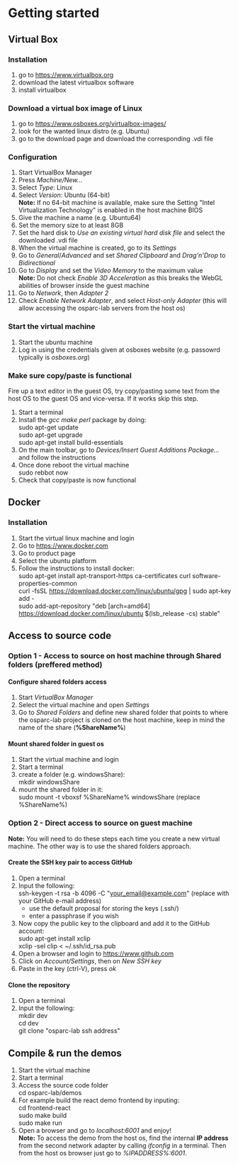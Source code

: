 # Getting started
## Virtual Box
### Installation
1. go to https://www.virtualbox.org
2. download the latest virtualbox software
3. install virtualbox

### Download a virtual box image of Linux
1. go to https://www.osboxes.org/virtualbox-images/
2. look for the wanted linux distro (e.g. Ubuntu)
3. go to the download page and download the corresponding .vdi file

### Configuration
1. Start VirtualBox Manager
2. Press *Machine/New...*
3. Select *Type*: Linux
4. Select *Version*: Ubuntu (64-bit)  
**Note:** If no 64-bit machine is available, make sure the Setting "Intel Virtualization Technology" is enabled in the host machine BIOS
5. Give the machine a name (e.g. Ubuntu64)
6. Set the memory size to at least 8GB
7. Set the hard disk to *Use an existing virtual hard disk file* and select the downloaded .vdi file
8. When the virtual machine is created, go to its *Settings*
9. Go to *General*/*Advanced* and set *Shared Clipboard*  and *Drag'n'Drop* to *Bidirectional*
9. Go to *Display* and set the *Video Memory* to the maximum value  
**Note:** Do not check *Enable 3D Acceleration* as this breaks the WebGL abilities of browser inside the guest machine
10. Go to *Network*, then *Adapter 2*
11. Check *Enable Network Adapter*, and select *Host-only Adapter* (this will allow accessing the osparc-lab servers from the host os)

### Start the virtual machine
1. Start the ubuntu machine
2. Log in using the credentials given at osboxes website (e.g. passowrd typically is *osboxes.org*)

### Make sure copy/paste is functional
Fire up a text editor in the guest OS, try copy/pasting some text from the host OS to the guest OS and vice-versa. If it works skip this step.
1. Start a terminal
2. Install the *gcc make perl* package by doing:  
sudo apt-get update  
sudo apt-get upgrade  
sudo apt-get install build-essentials  
3. On the main toolbar, go to *Devices/Insert Guest Additions Package...* and follow the instructions
4. Once done reboot the virtual machine  
sudo rebbot now
5. Check that copy/paste is now functional

## Docker
### Installation
1. Start the virtual linux machine and login
2. Go to https://www.docker.com
2. Go to product page
3. Select the ubuntu platform
4. Follow the instructions to install docker:  
sudo apt-get install apt-transport-https ca-certificates curl software-properties-common  
curl -fsSL https://download.docker.com/linux/ubuntu/gpg | sudo apt-key add -  
sudo add-apt-repository "deb [arch=amd64] https://download.docker.com/linux/ubuntu $(lsb_release -cs) stable"

## Access to source code
### Option 1 - Access to source on host machine through Shared folders (preffered method)
#### Configure shared folders access
1. Start *VirtualBox Manager*
2. Select the virtual machine and open *Settings*
10. Go to *Shared Folders* and define new shared folder that points to where the osparc-lab project is cloned on the host machine, keep in mind the name of the share (**%ShareName%**)
#### Mount shared folder in guest os
1. Start the virtual machine and login
2. Start a terminal
3. create a folder (e.g. windowsShare):  
mkdir windowsShare
4. mount the shared folder in it:  
sudo mount -t vboxsf %ShareName% windowsShare (replace %ShareName%)

### Option 2 - Direct access to source on guest machine
**Note:** You will need to do these steps each time you create a new virtual machine. The other way is to use the shared folders approach.
#### Create the SSH key pair to access GitHub
1. Open a terminal
2. Input the following:  
ssh-keygen -t rsa -b 4096 -C "your_email@example.com" (replace with your GitHub e-mail address)  
    - use the default proposal for storing the keys (.ssh/)
    - enter a passphrase if you wish
3. Now copy the public key to the clipboard and add it to the GitHub account:  
sudo apt-get install xclip  
xclip -sel clip < ~/.ssh/id_rsa.pub
4. Open a browser and login to https://www.github.com
5. Click on *Account/Settings*, then on *New SSH key*
6. Paste in the key (ctrl-V), press *ok*
#### Clone the repository
1. Open a terminal
2. Input the following:  
mkdir dev  
cd dev  
git clone "osparc-lab ssh address"

## Compile & run the demos
1. Start the virtual machine
2. Start a terminal
3. Access the source code folder  
cd osparc-lab/demos
4. For example build the react demo frontend by inputing:  
cd frontend-react  
sudo make build  
sudo make run
5. Open a browser and go to *localhost:6001* and enjoy!  
**Note:** To access the demo from the host os, find the internal **IP address** from the second network adapter by calling *ifconfig* in a terminal. Then from the host os browser just go to *%IPADDRESS%:6001*.
